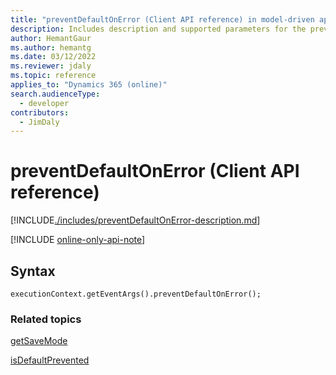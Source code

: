 ```yaml
---
title: "preventDefaultOnError (Client API reference) in model-driven apps| MicrosoftDocs"
description: Includes description and supported parameters for the preventDefaultOnError method.
author: HemantGaur
ms.author: hemantg
ms.date: 03/12/2022
ms.reviewer: jdaly
ms.topic: reference
applies_to: "Dynamics 365 (online)"
search.audienceType: 
  - developer
contributors:
  - JimDaly
---
```

# preventDefaultOnError (Client API reference)

[!INCLUDE[./includes/preventDefaultOnError-description.md](./includes/preventDefaultOnError-description.md)]

[!INCLUDE [online-only-api-note](../../includes/online-only-api-note.md)]

## Syntax

`executionContext.getEventArgs().preventDefaultOnError();`


### Related topics

[getSaveMode](getSaveMode.md)

[isDefaultPrevented](isDefaultPrevented.md)
